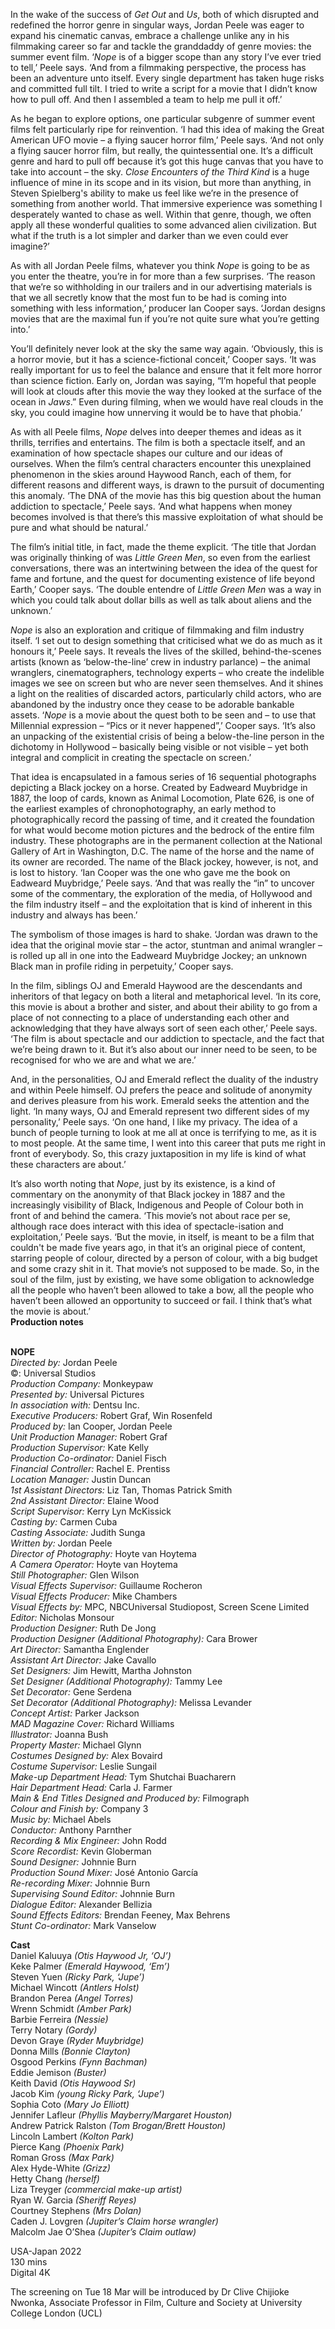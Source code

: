 
In the wake of the success of _Get Out_ and _Us_, both of which disrupted and redefined the horror genre in singular ways, Jordan Peele was eager to expand his cinematic canvas, embrace a challenge unlike any in his filmmaking career so far and tackle the granddaddy of genre movies: the summer event film. ‘_Nope_ is of a bigger scope than any story I’ve ever tried to tell,’ Peele says. ‘And from a filmmaking perspective, the process has been an adventure unto itself. Every single department has taken huge risks and committed full tilt. I tried to write a script for a movie that I didn’t know how to pull off. And then I assembled a team to help me pull it off.’

As he began to explore options, one particular subgenre of summer event films felt particularly ripe for reinvention. ‘I had this idea of making the Great American UFO movie – a flying saucer horror film,’ Peele says. ‘And not only a flying saucer horror film, but really, the quintessential one. It’s a difficult genre and hard to pull off because it’s got this huge canvas that you have to take into account – the sky. _Close Encounters of the Third Kind_ is a huge influence of mine in its scope and in its vision, but more than anything, in Steven Spielberg's ability to make us feel like we’re in the presence of something from another world. That immersive experience was something I desperately wanted to chase as well. Within that genre, though, we often apply all these wonderful qualities to some advanced alien civilization. But what if the truth is a lot simpler and darker than we even could ever imagine?’

As with all Jordan Peele films, whatever you think _Nope_ is going to be as you enter the theatre, you’re in for more than a few surprises. ‘The reason that we’re so withholding in our trailers and in our advertising materials is that we all secretly know that the most fun to be had is coming into something with less information,’ producer Ian Cooper says. ‘Jordan designs movies that are the maximal fun if you’re not quite sure what you’re getting into.’

You’ll definitely never look at the sky the same way again. ‘Obviously, this is a horror movie, but it has a science-fictional conceit,’ Cooper says. ‘It was really important for us to feel the balance and ensure that it felt more horror than science fiction. Early on, Jordan was saying, “I’m hopeful that people will look at clouds after this movie the way they looked at the surface of the ocean in _Jaws_.” Even during filming, when we would have real clouds in the sky, you could imagine how unnerving it would be to have that phobia.’

As with all Peele films, _Nope_ delves into deeper themes and ideas as it thrills, terrifies and entertains. The film is both a spectacle itself, and an examination of how spectacle shapes our culture and our ideas of ourselves. When the film’s central characters encounter this unexplained phenomenon in the skies around Haywood Ranch, each of them, for different reasons and different ways, is drawn to the pursuit of documenting this anomaly. ‘The DNA of the movie has this big question about the human addiction to spectacle,’ Peele says. ‘And what happens when money becomes involved is that there’s this massive exploitation of what should be pure and what should be natural.’

The film’s initial title, in fact, made the theme explicit. ‘The title that Jordan was originally thinking of was _Little Green Men_, so even from the earliest conversations, there was an intertwining between the idea of the quest for fame and fortune, and the quest for documenting existence of life beyond Earth,’ Cooper says. ‘The double entendre of _Little Green Men_ was a way in which you could talk about dollar bills as well as talk about aliens and the unknown.’

_Nope_ is also an exploration and critique of filmmaking and film industry itself. ‘I set out to design something that criticised what we do as much as it honours it,’ Peele says. It reveals the lives of the skilled, behind-the-scenes artists (known as ‘below-the-line’ crew in industry parlance) – the animal wranglers, cinematographers, technology experts – who create the indelible images we see on screen but who are never seen themselves. And it shines a light on the realities of discarded actors, particularly child actors, who are abandoned by the industry once they cease to be adorable bankable assets. ‘_Nope_ is a movie about the quest both to be seen and – to use that Millennial expression – “Pics or it never happened”,’ Cooper says. ‘It’s also an unpacking of the existential crisis of being a below-the-line person in the dichotomy in Hollywood – basically being visible or not visible – yet both integral and complicit in creating the spectacle on screen.’

That idea is encapsulated in a famous series of 16 sequential photographs depicting a Black jockey on a horse. Created by Eadweard Muybridge in 1887, the loop of cards, known as Animal Locomotion, Plate 626, is one of the earliest examples of chronophotography, an early method to photographically record the passing of time, and it created the foundation for what would become motion pictures and the bedrock of the entire film industry. These photographs are in the permanent collection at the National Gallery of Art in Washington, D.C. The name of the horse and the name of its owner are recorded. The name of the Black jockey, however, is not, and is lost to history. ‘Ian Cooper was the one who gave me the book on Eadweard Muybridge,’ Peele says. ‘And that was really the “in” to uncover some of the commentary, the exploration of the media, of Hollywood and the film industry itself – and the exploitation that is kind of inherent in this industry and always has been.’

The symbolism of those images is hard to shake. ‘Jordan was drawn to the idea that the original movie star – the actor, stuntman and animal wrangler – is rolled up all in one into the Eadweard Muybridge Jockey; an unknown Black man in profile riding in perpetuity,’ Cooper says.

In the film, siblings OJ and Emerald Haywood are the descendants and inheritors of that legacy on both a literal and metaphorical level. ‘In its core, this movie is about a brother and sister, and about their ability to go from a place of not connecting to a place of understanding each other and acknowledging that they have always sort of seen each other,’ Peele says. ‘The film is about spectacle and our addiction to spectacle, and the fact that we’re being drawn to it. But it’s also about our inner need to be seen, to be recognised for who we are and what we are.’

And, in the personalities, OJ and Emerald reflect the duality of the industry and within Peele himself. OJ prefers the peace and solitude of anonymity and derives pleasure from his work. Emerald seeks the attention and the light. ‘In many ways, OJ and Emerald represent two different sides of my personality,’ Peele says. ‘On one hand, I like my privacy. The idea of a bunch of people turning to look at me all at once is terrifying to me, as it is to most people. At the same time, I went into this career that puts me right in front of everybody. So, this crazy juxtaposition in my life is kind of what these characters are about.’

It’s also worth noting that _Nope_, just by its existence, is a kind of commentary on the anonymity of that Black jockey in 1887 and the increasingly visibility of Black, Indigenous and People of Colour both in front of and behind the camera. ‘This movie’s not about race per se, although race does interact with this idea of spectacle-isation and exploitation,’ Peele says. ‘But the movie, in itself, is meant to be a film that couldn't be made five years ago, in that it’s an original piece of content, starring people of colour, directed by a person of colour, with a big budget and some crazy shit in it. That movie’s not supposed to be made. So, in the soul of the film, just by existing, we have some obligation to acknowledge all the people who haven’t been allowed to take a bow, all the people who haven’t been allowed an opportunity to succeed or fail. I think that’s what the movie is about.’  
**Production notes**
<br><br>

**NOPE**<br>
_Directed by:_ Jordan Peele<br>
©: Universal Studios<br>
_Production Company:_ Monkeypaw<br>
_Presented by:_ Universal Pictures<br>
_In association with:_ Dentsu Inc.<br>
_Executive Producers:_ Robert Graf, Win Rosenfeld<br>
_Produced by:_ Ian Cooper, Jordan Peele<br>
_Unit Production Manager:_ Robert Graf<br>
_Production Supervisor:_ Kate Kelly<br>
_Production Co-ordinator:_ Daniel Fisch<br>
_Financial Controller:_ Rachel E. Prentiss<br>
_Location Manager:_ Justin Duncan<br>
_1st Assistant Directors:_ Liz Tan,  Thomas Patrick Smith<br>
_2nd Assistant Director:_ Elaine Wood<br>
_Script Supervisor:_ Kerry Lyn McKissick<br>
_Casting by:_ Carmen Cuba<br>
_Casting Associate:_ Judith Sunga<br>
_Written by:_ Jordan Peele<br>
_Director of Photography:_ Hoyte van Hoytema<br>
_A Camera Operator:_ Hoyte van Hoytema<br>
_Still Photographer:_ Glen Wilson<br>
_Visual Effects Supervisor:_ Guillaume Rocheron<br>
_Visual Effects Producer:_ Mike Chambers<br>
_Visual Effects by:_ MPC, NBCUniversal Studiopost, Screen Scene Limited<br>
_Editor:_ Nicholas Monsour<br>
_Production Designer:_ Ruth De Jong<br>
_Production Designer (Additional Photography):_  Cara Brower<br>
_Art Director:_ Samantha Englender<br>
_Assistant Art Director:_ Jake Cavallo<br>
_Set Designers:_ Jim Hewitt, Martha Johnston<br>
_Set_ _Designer (Additional Photography):_ Tammy Lee<br>
_Set_ _Decorator:_ Gene Serdena<br>
_Set Decorator (Additional Photography):_  Melissa Levander<br>
_Concept Artist:_ Parker Jackson<br>
_MAD Magazine Cover:_ Richard Williams<br>
_Illustrator:_ Joanna Bush<br>
_Property Master:_ Michael Glynn<br>
_Costumes Designed by:_ Alex Bovaird<br>
_Costume Supervisor:_ Leslie Sungail<br>
_Make-up Department Head:_  Tym Shutchai Buacharern<br>
_Hair Department Head:_ Carla J. Farmer<br>
_Main & End Titles Designed and Produced by:_ Filmograph<br>
_Colour and Finish by:_ Company 3<br>
_Music by:_ Michael Abels<br>
_Conductor:_ Anthony Parnther<br>
_Recording & Mix Engineer:_ John Rodd<br>
_Score Recordist:_ Kevin Globerman<br>
_Sound Designer:_ Johnnie Burn<br>
_Production Sound Mixer:_ José Antonio García<br>
_Re-recording Mixer:_ Johnnie Burn<br>
_Supervising Sound Editor:_ Johnnie Burn<br>
_Dialogue Editor:_ Alexander Bellizia<br>
_Sound Effects Editors:_ Brendan Feeney,  Max Behrens<br>
_Stunt Co-ordinator:_ Mark Vanselow

**Cast**<br>
Daniel Kaluuya _(Otis Haywood Jr, ‘OJ’)_<br>
Keke Palmer _(Emerald Haywood, ‘Em’)_<br>
Steven Yuen _(Ricky Park, ‘Jupe’)_<br>
Michael Wincott _(Antlers Holst)_<br>
Brandon Perea _(Angel Torres)_<br>
Wrenn Schmidt _(Amber Park)_<br>
Barbie Ferreira _(Nessie)_<br>
Terry Notary _(Gordy)_<br>
Devon Graye _(Ryder Muybridge)_<br>
Donna Mills _(Bonnie Clayton)_<br>
Osgood Perkins _(Fynn Bachman)_<br>
Eddie Jemison _(Buster)_<br>
Keith David _(Otis Haywood Sr)_<br>
Jacob Kim _(young Ricky Park, ‘Jupe’)_<br>
Sophia Coto _(Mary Jo Elliott)_<br>
Jennifer Lafleur  _(Phyllis Mayberry/Margaret Houston)_<br>
Andrew Patrick Ralston  _(Tom Brogan/Brett Houston)_<br>
Lincoln Lambert _(Kolton Park)_<br>
Pierce Kang _(Phoenix Park)_<br>
Roman Gross _(Max Park)_<br>
Alex Hyde-White _(Grizz)_<br>
Hetty Chang _(herself)_<br>
Liza Treyger _(commercial make-up artist)_<br>
Ryan W. Garcia _(Sheriff Reyes)_<br>
Courtney Stephens _(Mrs Dolan)_<br>
Caden J. Lovgren _(Jupiter’s Claim horse wrangler)_<br>
Malcolm Jae O’Shea _(Jupiter’s Claim outlaw)_

USA-Japan 2022<br>
130 mins<br>
Digital 4K

The screening on Tue 18 Mar will be introduced by Dr Clive Chijioke Nwonka, Associate Professor in Film, Culture and Society at University College London (UCL)<br>
<br><br>
<!--stackedit_data:
eyJoaXN0b3J5IjpbMTMzNjc5NjIxM119
-->